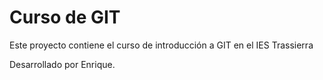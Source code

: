 # Curso de GIT

Este proyecto contiene el curso de introducción a GIT en el IES Trassierra

Desarrollado por Enrique.
